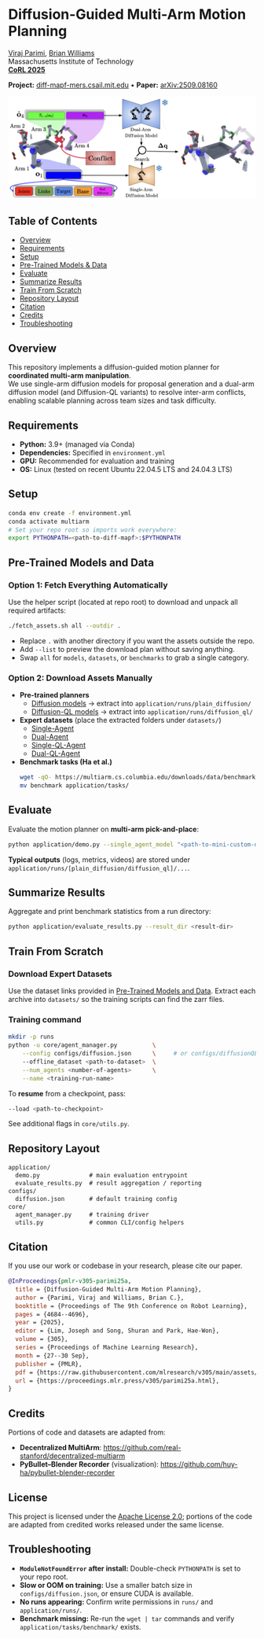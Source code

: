 # Diffusion-Guided Multi-Arm Motion Planning

[Viraj Parimi](https://people.csail.mit.edu/vparimi/), [Brian Williams](https://www.csail.mit.edu/person/brian-williams)  
Massachusetts Institute of Technology  
**[CoRL 2025](https://www.corl.org/)**

**Project:** [diff-mapf-mers.csail.mit.edu](https://diff-mapf-mers.csail.mit.edu/) • **Paper:** [arXiv:2509.08160](https://arxiv.org/abs/2509.08160)

![Overview](docs/static/images/overview.png)

## Table of Contents
- [Overview](#overview)
- [Requirements](#requirements)
- [Setup](#setup)
- [Pre-Trained Models & Data](#pre-trained-models-and-data)
- [Evaluate](#evaluate)
- [Summarize Results](#summarize-results)
- [Train From Scratch](#train-from-scratch)
- [Repository Layout](#repository-layout)
- [Citation](#citation)
- [Credits](#credits)
- [Troubleshooting](#troubleshooting)

## Overview
This repository implements a diffusion-guided motion planner for **coordinated multi-arm manipulation**.  
We use single-arm diffusion models for proposal generation and a dual-arm diffusion model (and Diffusion-QL variants) to resolve inter-arm conflicts, enabling scalable planning across team sizes and task difficulty.

## Requirements
- **Python:** 3.9+ (managed via Conda)  
- **Dependencies:** Specified in `environment.yml`
- **GPU:** Recommended for evaluation and training  
- **OS:** Linux (tested on recent Ubuntu 22.04.5 LTS and 24.04.3 LTS)  

## Setup
```bash
conda env create -f environment.yml
conda activate multiarm
# Set your repo root so imports work everywhere:
export PYTHONPATH=<path-to-diff-mapf>:$PYTHONPATH
```

## Pre-Trained Models and Data

### Option 1: Fetch Everything Automatically
Use the helper script (located at repo root) to download and unpack all required artifacts:

```bash
./fetch_assets.sh all --outdir .
```

- Replace `.` with another directory if you want the assets outside the repo.
- Add `--list` to preview the download plan without saving anything.
- Swap `all` for `models`, `datasets`, or `benchmarks` to grab a single category.

### Option 2: Download Assets Manually
- **Pre-trained planners**  
  - [Diffusion models](https://www.dropbox.com/scl/fo/daah2lixb3digjcp5i7ti/AIJ3po1nKmUSPKTBJvJn5qs?rlkey=wsq4b705kx8qi0sxq5j9ipzmz&st=pay2cq62&dl=0) → extract into `application/runs/plain_diffusion/`  
  - [Diffusion-QL models](https://www.dropbox.com/scl/fo/tmrnoz8sticj660oj5v2i/APZdOkl6FX-gXjLSeSxVG9s?rlkey=488l482qmr5kq4y5776j1k2qz&st=xkvfv1nq&dl=0) → extract into `application/runs/diffusion_ql/`
- **Expert datasets** (place the extracted folders under `datasets/`)  
  - [Single-Agent](https://www.dropbox.com/scl/fi/e2mnzqsrh9wf96bhbthb7/single_agent.zip?rlkey=a8uf0gukb04te46zu4164o196&st=hpa9rwh0&dl=0)  
  - [Dual-Agent](https://www.dropbox.com/scl/fi/w9o3c05ndyeavbiu3r1vu/dual_agent.zip?rlkey=u0bqnedvzlvwta8xfpzih382k&st=lzg49q8u&dl=0)  
  - [Single-QL-Agent](https://www.dropbox.com/scl/fi/i71hnenw21oxc9uqpbcy7/ql_single_agent.zip?rlkey=uxnewd77fl9tsfpj1o9sbh1ed&st=wonrl3nj&dl=0)  
  - [Dual-QL-Agent](https://www.dropbox.com/scl/fi/l3601jzsouu1pl3c6lv5w/ql_dual_agent.zip?rlkey=tgra17py4fh2qthj5m7tpcedh&st=qqq1jwex&dl=0)
- **Benchmark tasks (Ha et al.)**
  ```bash
  wget -qO- https://multiarm.cs.columbia.edu/downloads/data/benchmark.tar.xz | tar xvfJ -
  mv benchmark application/tasks/
  ```

## Evaluate
Evaluate the motion planner on **multi-arm pick-and-place**:
```bash
python application/demo.py --single_agent_model "<path-to-mini-custom-diffusion-1.pth>" --dual_agent_model "<path-to-mini-custom-diffusion-2.pth>"
```

**Typical outputs** (logs, metrics, videos) are stored under `application/runs/[plain_diffusion/diffusion_ql]/...`.

## Summarize Results
Aggregate and print benchmark statistics from a run directory:
```bash
python application/evaluate_results.py --result_dir <result-dir>
```

## Train From Scratch

### Download Expert Datasets
Use the dataset links provided in [Pre-Trained Models and Data](#pre-trained-models-and-data). Extract each archive into `datasets/` so the training scripts can find the zarr files.

### Training command
```bash
mkdir -p runs
python -u core/agent_manager.py          \
    --config configs/diffusion.json      \     # or configs/diffusionQL.json
    --offline_dataset <path-to-dataset>  \
    --num_agents <number-of-agents>      \
    --name <training-run-name>
```

To **resume** from a checkpoint, pass:
```bash
--load <path-to-checkpoint>
```
See additional flags in `core/utils.py`.

## Repository Layout
```text
application/
  demo.py              # main evaluation entrypoint
  evaluate_results.py  # result aggregation / reporting
configs/
  diffusion.json       # default training config
core/
  agent_manager.py     # training driver
  utils.py             # common CLI/config helpers
```

## Citation
If you use our work or codebase in your research, please cite our paper.
```bibtex
@InProceedings{pmlr-v305-parimi25a,
  title = {Diffusion-Guided Multi-Arm Motion Planning},
  author = {Parimi, Viraj and Williams, Brian C.},
  booktitle = {Proceedings of The 9th Conference on Robot Learning},
  pages = {4684--4696},
  year = {2025},
  editor = {Lim, Joseph and Song, Shuran and Park, Hae-Won},
  volume = {305},
  series = {Proceedings of Machine Learning Research},
  month = {27--30 Sep},
  publisher = {PMLR},
  pdf = {https://raw.githubusercontent.com/mlresearch/v305/main/assets/parimi25a/parimi25a.pdf},
  url = {https://proceedings.mlr.press/v305/parimi25a.html},
}
```

## Credits
Portions of code and datasets are adapted from:
- **Decentralized MultiArm**: <https://github.com/real-stanford/decentralized-multiarm>  
- **PyBullet–Blender Recorder** (visualization): <https://github.com/huy-ha/pybullet-blender-recorder>

## License
This project is licensed under the [Apache License 2.0](LICENSE); portions of the code are adapted from credited works released under the same license.

## Troubleshooting
- **`ModuleNotFoundError` after install:** Double-check `PYTHONPATH` is set to your repo root.  
- **Slow or OOM on training:** Use a smaller batch size in `configs/diffusion.json`, or ensure CUDA is available.  
- **No runs appearing:** Confirm write permissions in `runs/` and `application/runs/`.  
- **Benchmark missing:** Re-run the `wget | tar` commands and verify `application/tasks/benchmark/` exists.
